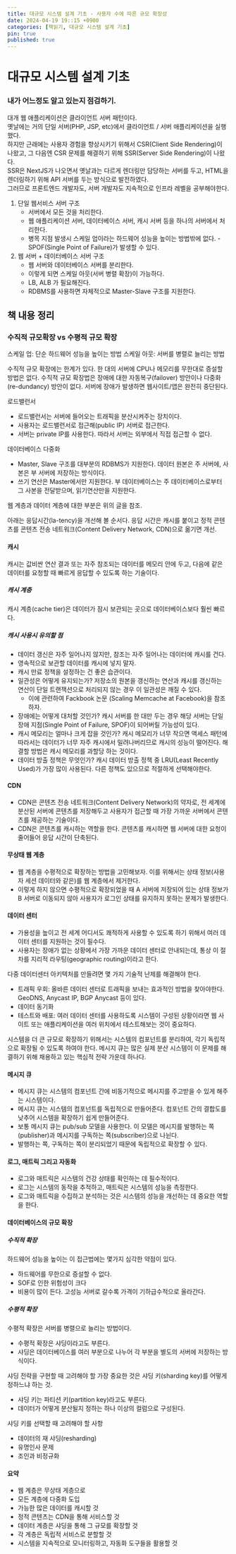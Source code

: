 ```yaml
---
title: 대규모 시스템 설계 기초 - 사용자 수에 따른 규모 확장성
date: 2024-04-19 19::15 +0900
categories: [책읽기, 대규모 시스템 설계 기초]
pin: true
published: true
---
```


# 대규모 시스템 설계 기초
### 내가 어느정도 알고 있는지 점검하기.<br/>
대개 웹 애플리케이션은 클라이언트 서버 패턴이다.<br/>
옛날에는 거의 단일 서버(PHP, JSP, etc)에서 클라이언트 / 서버 애플리케이션을 실행했다.<br/>
하지만 근래에는 사용자 경험을 향상시키기 위해서 CSR(Client Side Rendering)이 나왔고, 그 다음엔 CSR 문제를 해결하기 위해 SSR(Server Side Rendering)이 나왔다.<br/>
SSR은 NextJS가 나오면서 옛날과는 다르게 렌더링만 담당하는 서버를 두고, HTML을 렌더링하기 위해 API 서버를 두는 방식으로 발전하였다.<br/>
그러므로 프론트엔드 개발자도, 서버 개발자도 지속적으로 인프라 레벨을 공부해야한다.<br/>

1. 단일 웹서비스 서버 구조
    - 서버에서 모든 것을 처리한다.
    - 웹 애플리케이션 서버, 데이터베이스 서버, 캐시 서버 등을 하나의 서버에서 처리한다.
    - 병목 지점 발생시 스케일 업이라는 하드웨어 성능을 높이는 방법밖에 없다. - SPOF(Single Point of Failure)가 발생할 수 있다.
2. 웹 서버 + 데이터베이스 서버 구조
    - 웹 서버와 데이터베이스 서버를 분리한다.
    - 이렇게 되면 스케일 아웃(서버 병렬 확장)이 가능하다.
    - LB, ALB 가 필요해진다.
    - RDBMS를 사용하면 자체적으로 Master-Slave 구조를 지원한다.


## 책 내용 정리
### 수직적 규모확장 vs 수평적 규모 확장
스케일 업: 단순 하드웨어 성능을 높이는 방법
스케일 아웃: 서버를 병렬로 늘리는 방법

수직적 규모 확장에는 한계가 있다. 한 대의 서버에 CPU나 메모리를 무한대로 증설할 방법은 없다.
수직적 규모 확장법은 장애에 대한 자동복구(failover) 방안이나 다중화(re-dundancy) 방안이 없다. 서버에 장애가 발생하면 웹사이트/앱은 완전히 중단된다.

로드밸런서
- 로드밸런서는 서버에 들어오는 트래픽을 분산시켜주는 장치이다.
- 사용자는 로드밸런서로 접근해(public IP) 서버로 접근한다.
- 서버는 private IP를 사용한다. 따라서 서버는 외부에서 직접 접근할 수 없다.

데이터베이스 다중화
- Master, Slave 구조를 대부분의 RDBMS가 지원한다. 데이터 원본은 주 서버에, 사본은 부 서버에 저장하는 방식이다.
- 쓰기 연산은 Master에서만 지원한다. 부 데이터베이스는 주 데이터베이스로부터 그 사본을 전달받으며, 읽기연산만을 지원한다.

웹 계층과 데이터 계층에 대한 부분은 위의 글을 참조.

아래는 응답시간(la-tency)을 개선해 볼 순서다.
응답 시간은 캐시를 붙이고 정적 콘텐츠를 콘텐츠 전송 네트워크(Content Delivery Network, CDN)으로 옮기면 개선.

#### 캐시
캐시는 값비싼 연산 결과 또는 자주 참조되는 데이터를 메모리 안에 두고, 다음에 같은 데이터를 요청할 때 빠르게 응답할 수 있도록 하는 기술이다.

##### 캐시 계층
캐시 계층(cache tier)은 데이터가 잠시 보관되는 곳으로 데이터베이스보다 훨씬 빠르다.

##### 캐시 사용시 유의할 점
- 데이터 갱신은 자주 일어나지 않지만, 참조는 자주 일어나는 데이터에 캐시를 건다.
- 영속적으로 보관할 데이터를 캐시에 넣지 말자.
- 캐시 만료 정책을 설정하는 건 좋은 습관이다. 
- 일관성은 어떻게 유지되는가? 저장소의 원본을 갱신하는 연산과 캐시를 갱신하는 연산이 단일 트랜잭션으로 처리되지 않는 경우 이 일관성은 깨질 수 있다.
  - 이에 관련하여 Fackbook 논문 (Scaling Memcache at Facebook)을 참조하자.
- 장애에는 어떻게 대처할 것인가? 캐시 서버를 한 대만 두는 경우 해당 서버는 단일 장애 지점(Single Point of Failure, SPOF)이 되어버릴 가능성이 있다.
- 캐시 메모리는 얼마나 크게 잡을 것인가? 캐시 메모리가 너무 작으면 액세스 패턴에 따라서는 데이터가 너무 자주 캐시에서 밀려나버리므로 캐시의 성능이 떨어진다. 해결할 방법은 캐시 메모리를 과할당 하는 것이다.
- 데이터 방출 정책은 무엇인가? 캐시 데이터 방출 정책 중 LRU(Least Recently Used)가 가장 많이 사용된다. 다른 정책도 있으므로 적절하게 선택해야한다.

#### CDN
- CDN은 콘텐츠 전송 네트워크(Content Delivery Network)의 약자로, 전 세계에 분산된 서버에 콘텐츠를 저장해두고 사용자가 접근할 때 가장 가까운 서버에서 콘텐츠를 제공하는 기술이다.
- CDN은 콘텐츠를 캐시하는 역할을 한다. 콘텐츠를 캐시하면 웹 서버에 대한 요청이 줄어들어 응답 시간이 단축된다.

#### 무상태 웹 계층
- 웹 계층을 수평적으로 확장하는 방법을 고민해보자. 이를 위해서는 상태 정보(사용자 세션 데이터와 같은)를 웹 계층에서 제거한다.
- 이렇게 하지 않으면 수평적으로 확장되었을 때 A 서버에 저장되어 있는 상태 정보가 B 서버로 이동되지 않아 사용자가 로그인 상태를 유지하지 못하는 문제가 발생한다.

#### 데이터 센터
- 가용성을 높이고 전 세계 어디서도 쾌적하게 사용할 수 있도록 하기 위해서 여러 데이터 센터를 지원하는 것이 필수다.
- 사용자는 장애가 없는 상황에서 가장 가까운 데이터 센터로 안내되는데, 통상 이 절차를 지리적 라우팅(geographic routing)이라고 한다.

다중 데이터센터 아키텍처를 만들려면 몇 가지 기술적 난제를 해결해야 한다.
- 트래픽 우회: 올바른 데이터 센터로 트래픽을 보내는 효과적인 방법을 찾아야한다. GeoDNS, Anycast IP, BGP Anycast 등이 있다.
- 데이터 동기화
- 테스트와 배포: 여러 데이터 센터를 사용하도록 시스템이 구성된 상황이라면 웹 사이트 또는 애플리케이션을 여러 위치에서 테스트해보는 것이 중요하다.

시스템을 더 큰 규모로 확장하기 위해서는 시스템의 컴포넌트를 분리하여, 각기 독립적으로 확장될 수 있도록 하여야 한다. 메시지 큐는 많은 실제 분산 시스템이 이 문제를 해결하기 위해 채용하고 있는 핵심적 전략 가운데 하나다.

#### 메시지 큐
- 메시지 큐는 시스템의 컴포넌트 간에 비동기적으로 메시지를 주고받을 수 있게 해주는 시스템이다.
- 메시지 큐는 시스템의 컴포넌트를 독립적으로 만들어준다. 컴포넌트 간의 결합도를 낮추어 시스템을 확장하기 쉽게 만들어준다.
- 보통 메시지 큐는 pub/sub 모델을 사용한다. 이 모델은 메시지를 발행하는 쪽(publisher)과 메시지를 구독하는 쪽(subscriber)으로 나뉜다.
- 발행하는 쪽, 구독하는 쪽이 분리되었기 때문에 독립적으로 확장할 수 있다.

#### 로그, 매트릭 그리고 자동화
- 로그와 매트릭은 시스템의 건강 상태를 확인하는 데 필수적이다.
- 로그는 시스템의 동작을 추적하고, 매트릭은 시스템의 성능을 측정한다.
- 로그와 매트릭을 수집하고 분석하는 것은 시스템의 성능을 개선하는 데 중요한 역할을 한다.

#### 데이터베이스의 규모 확장
##### 수직적 확장
하드웨어 성능을 높이는 이 접근법에는 몇가지 심각한 약점이 있다.
- 하드웨어를 무한으로 증설할 수 없다.
- SOF로 인한 위험성이 크다
- 비용이 많이 든다. 고성능 서버로 갈수록 가격이 기하급수적으로 올라간다.
##### 수평적 확장
수평적 확장은 서버를 병렬으로 늘리는 방법이다.
- 수평적 확장은 샤딩이라고도 부른다.
- 샤딩은 데이터베이스를 여러 부분으로 나누어 각 부분을 별도의 서버에 저장하는 방식이다.

샤딩 전략을 구현할 때 고려해야 할 가장 중요한 것은 샤딩 키(sharding key)를 어떻게 정하느냐 하는 것.
- 샤딩 키는 파티션 키(partition key)라고도 부른다.
- 데이터가 어떻게 분산될지 정하는 하나 이상의 컬럼으로 구성된다.

샤딩 키를 선택할 때 고려해야 할 사항
- 데이터의 재 샤딩(resharding)
- 유명인사 문제
- 조인과 비정규화

#### 요약
- 웹 계층은 무상태 게층으로
- 모든 계층에 다중화 도입
- 가능한 많은 데이터를 캐시할 것
- 정적 콘텐츠는 CDN을 통해 서비스할 것
- 데이터 계층은 샤딩을 통해 그 규모를 확장할 것
- 각 계층은 독립적 서비스로 분할할 것
- 시스템을 지속적으로 모니터링하고, 자동화 도구들을 활용할 것
